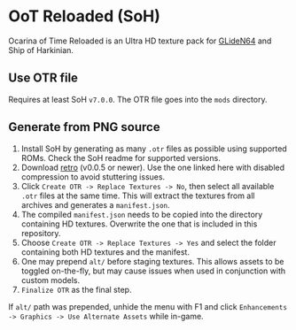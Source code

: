 # OoT Reloaded (SoH)
Ocarina of Time Reloaded is an Ultra HD texture pack for [GLideN64](https://github.com/GhostlyDark/OoT-Reloaded) and Ship of Harkinian.


## Use OTR file
Requires at least SoH `v7.0.0`. The OTR file goes into the `mods` directory.


## Generate from PNG source
1. Install SoH by generating as many `.otr` files as possible using supported ROMs. Check the SoH readme for supported versions.
2. Download [retro](https://github.com/GhostlyDark/retro/releases) (v0.0.5 or newer). Use the one linked here with disabled compression to avoid stuttering issues.
3. Click `Create OTR -> Replace Textures -> No`, then select all available `.otr` files at the same time. This will extract the textures from all archives and generates a `manifest.json`.
4. The compiled `manifest.json` needs to be copied into the directory containing HD textures. Overwrite the one that is included in this repository.
5. Choose `Create OTR -> Replace Textures -> Yes` and select the folder containing both HD textures and the manifest.
6. One may prepend `alt/` before staging textures. This allows assets to be toggled on-the-fly, but may cause issues when used in conjunction with custom models.
7. `Finalize OTR` as the final step.

If `alt/` path was prepended, unhide the menu with F1 and click `Enhancements -> Graphics -> Use Alternate Assets` while in-game.
